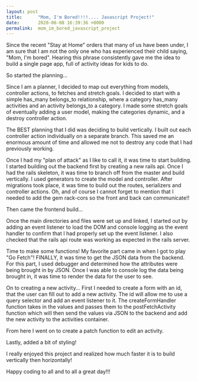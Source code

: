 ```yaml
---
layout: post
title:      "Mom, I'm Bored!!!!.... Javascript Project!"
date:       2020-06-08 16:39:36 +0000
permalink:  mom_im_bored_javascript_project
---
```



Since the recent "Stay at Home" orders that many of us have been under, I am sure that I am not the only one who has experienced their child saying, "Mom, I'm bored".  Hearing this phrase consistently gave me the idea to build a single page app, full of activity ideas for kids to do.  

So started the planning...

Since I am a planner, I decided to map out everything from models, controller actions, to fetches and stretch goals.  I decided to start with a simple has_many belongs_to relationship, where a category has_many activities and an activity belongs_to a category.  I made some stretch goals of eventually adding a user model, making the categories dynamic, and a destroy controller action.  

The BEST planning that I did was deciding to build vertically. 
I built out each controller action individually on a separate branch.  This saved me an enormous amount of time and allowed me not to destroy any code that I had previously working. 

Once I had my "plan of attack" as I like to call it, it was time to start building.  I started building out the backend first by creating a new rails api.  Once I had the rails skeleton, it was time to branch off from the master and build vertically.  I used generators to create the model and controller.  After migrations took place, it was time to build out the routes, serializers and controller actions.  Oh, and of course I cannot forget to mention that I needed to add the gem rack-cors so the front and back can communicate!!

Then came the frontend build...

Once the main directories and files were set up and linked, I started out by adding an event listener to load the DOM and console logging as the event handler to confirm that I had properly set up the event listener.  I also checked that the rails api route was working as expected in the rails server.  

Time to make some functions!
My favorite part came in when I got to play "Go Fetch"!  FINALLY, it was time to get the JSON data from the backend.  For this part, I used debugger and determined how the attributes were being brought in by JSON.  Once I was able to console log the data being brought in, it was time to render the data for the user to see.  

On to creating a new activity... First I needed to create a form with an id,  that the user can fill out to add a new activity.  The id will allow me to use a query selector and add an event listener to it.  The createFormHandler function takes in the values and passes them to the postFetchActivity function which will then send the values via JSON to the backend and add the new activity to the activities container.  

From here I went on to create a patch function to edit an activity.

Lastly, added a bit of styling!  

I really enjoyed this project and realized how much faster it is to build vertically then horizontally!  

Happy coding to all and to all a great day!!!


